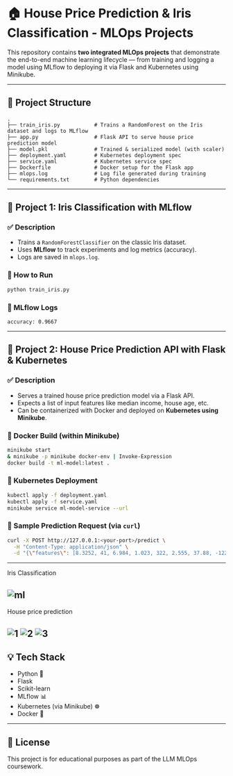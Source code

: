 # 🏠 House Price Prediction & Iris Classification - MLOps Projects

This repository contains **two integrated MLOps projects** that demonstrate the end-to-end machine learning lifecycle — from training and logging a model using MLflow to deploying it via Flask and Kubernetes using Minikube.

---

## 📁 Project Structure

```
.
├── train_iris.py           # Trains a RandomForest on the Iris dataset and logs to MLflow
├── app.py                  # Flask API to serve house price prediction model
├── model.pkl               # Trained & serialized model (with scaler)
├── deployment.yaml         # Kubernetes deployment spec
├── service.yaml            # Kubernetes service spec
├── Dockerfile              # Docker setup for the Flask app
├── mlops.log               # Log file generated during training
└── requirements.txt        # Python dependencies
```

---

## 📌 Project 1: Iris Classification with MLflow

### ✅ Description

* Trains a `RandomForestClassifier` on the classic Iris dataset.
* Uses **MLflow** to track experiments and log metrics (accuracy).
* Logs are saved in `mlops.log`.

### 🚀 How to Run

```bash
python train_iris.py
```

### 🔎 MLflow Logs

```text
accuracy: 0.9667
```

---

## 📌 Project 2: House Price Prediction API with Flask & Kubernetes

### ✅ Description

* Serves a trained house price prediction model via a Flask API.
* Expects a list of input features like median income, house age, etc.
* Can be containerized with Docker and deployed on **Kubernetes using Minikube**.

### 🐳 Docker Build (within Minikube)

```bash
minikube start
& minikube -p minikube docker-env | Invoke-Expression
docker build -t ml-model:latest .
```

### 🚀 Kubernetes Deployment

```bash
kubectl apply -f deployment.yaml
kubectl apply -f service.yaml
minikube service ml-model-service --url
```

### 📮 Sample Prediction Request (via `curl`)

```bash
curl -X POST http://127.0.0.1:<your-port>/predict \
  -H "Content-Type: application/json" \
  -d "{\"features\": [8.3252, 41, 6.984, 1.023, 322, 2.555, 37.88, -122.23]}"
```

---
Iris Classification

![ml](https://github.com/user-attachments/assets/de42e4ec-2695-499c-8fb1-65452e345e32)
---

House price prediction

![1](https://github.com/user-attachments/assets/519bc353-1c1a-42ee-ad6c-15c7bec3abd6)
![2](https://github.com/user-attachments/assets/b3239f07-309c-43db-979d-e347c9f2e326)
![3](https://github.com/user-attachments/assets/be10f324-a31d-446d-ab90-010c0ecac529)
---

## 💡 Tech Stack

* Python 🐍
* Flask
* Scikit-learn
* MLflow 📊
* Kubernetes (via Minikube) ☸️
* Docker 🐳

---

## 📝 License

This project is for educational purposes as part of the LLM MLOps coursework.
